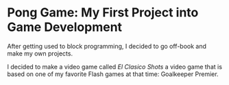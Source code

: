 # Pong Game: My First Project into Game Development

After getting used to block programming, I decided to go off-book and make my own projects.

I decided to make a video game called *El Clasico Shots* a video game that is based on one of my favorite Flash games at that time: Goalkeeper Premier.

